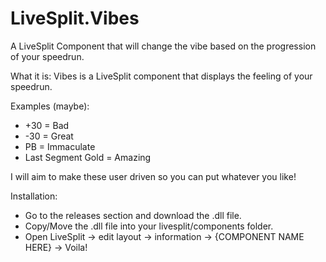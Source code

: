 # LiveSplit.Vibes
A LiveSplit Component that will change the vibe based on the progression of your speedrun. 

What it is: Vibes is a LiveSplit component that displays the feeling of your speedrun.

Examples (maybe): 
- +30 = Bad
- -30 = Great
- PB = Immaculate
- Last Segment Gold = Amazing 

I will aim to make these user driven so you can put whatever you like!

Installation: 
* Go to the releases section and download the .dll file. 
* Copy/Move the .dll file into your livesplit/components folder.
* Open LiveSplit -> edit layout -> information -> {COMPONENT NAME HERE} -> Voila!
